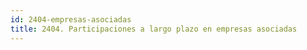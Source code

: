 ```yaml
---
id: 2404-empresas-asociadas
title: 2404. Participaciones a largo plazo en empresas asociadas
---
```

